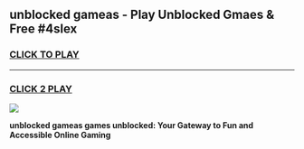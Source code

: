 
## unblocked gameas - Play Unblocked Gmaes & Free #4slex
<h3>
<a href="https://news.freeplayer.one?title=unblocked_gameas&ref=03M">CLICK TO PLAY</a></h3>
<hr>

<h3>
<a href="https://news.freeplayer.one?title=unblocked_gameas&ref=03M">CLICK 2 PLAY</a>
  
</h3>

<a href="https://news.freeplayer.one?title=unblocked_gameas&ref=03M"><img src="https://clearcache.store/games.png"></a>


**unblocked gameas games unblocked: Your Gateway to Fun and Accessible Online Gaming**
